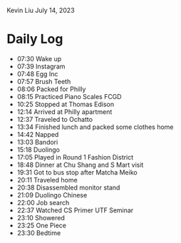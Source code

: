 Kevin Liu
July 14, 2023

# Daily Log
- 07:30 Wake up
- 07:39 Instagram
- 07:48 Egg Inc
- 07:57 Brush Teeth
- 08:06 Packed for Philly
- 08:15 Practiced Piano Scales FCGD
- 10:25 Stopped at Thomas Edison
- 12:14 Arrived at Philly apartment
- 12:37 Traveled to Ochatto
- 13:34 Finished lunch and packed some clothes home
- 14:42 Napped
- 13:03 Bandori
- 15:18 Duolingo
- 17:05 Played in Round 1 Fashion District
- 18:48 Dinner at Chu Shang and S Mart visit
- 19:31 Got to bus stop after Matcha Meiko
- 20:11 Traveled home
- 20:38 Disassembled monitor stand
- 21:09 Duolingo Chinese
- 22:00 Job search
- 22:37 Watched CS Primer UTF Seminar
- 23:10 Showered
- 23:25 One Piece
- 23:30 Bedtime